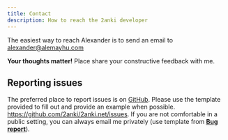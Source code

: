 ```yaml
---
title: Contact
description: How to reach the 2anki developer
---
```


The easiest way to reach Alexander is to send an email to [alexander@alemayhu.com](mailto:alexander@alemayhu.com)

**Your thoughts matter!** Place share your constructive feedback with me. 

## Reporting issues

The preferred place to report issues is on [GitHub](https://github.com/2anki/2anki.net/issues). Please use the template provided to fill out and provide an example when possible. https://github.com/2anki/2anki.net/issues. If you are not comfortable in a public setting, you can always email me privately (use template from [**Bug report**](https://www.notion.so/Bug-report-ad4a9454983c48828c37cd7bdee525fb?pvs=21)).
